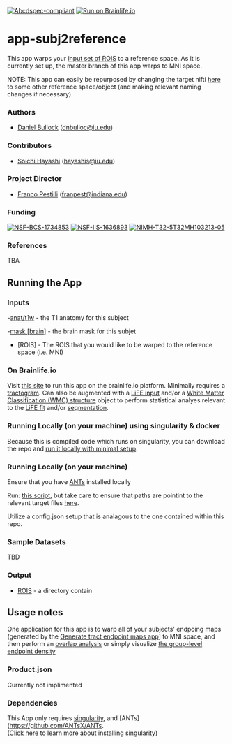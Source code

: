 [![Abcdspec-compliant](https://img.shields.io/badge/ABCD_Spec-v1.1-green.svg)](https://github.com/brain-life/abcd-spec)
[![Run on Brainlife.io](https://img.shields.io/badge/Brainlife-bl.app.169-blue.svg)](https://doi.org/10.25663/brainlife.app.169)

# app-subj2reference
This app warps your [input set of ROIS](https://brainlife.io/datatypes/5be9ea0315a8683a39a1ebd9) to a reference space.  As it is currently set up, the master branch of this app warps to MNI space.

NOTE: This app can easily be repurposed by changing the target nifti [here](https://github.com/brainlife/app-subj2reference/blob/199143bbc677469931faa57f4ddcfd7fc97d7dff/CoordTransform.sh#L21) to some other reference space/object (and making relevant naming changes if necessary).

### Authors
- [Daniel Bullock](https://github.com/DanNBullock) (dnbulloc@iu.edu)

### Contributors
- [Soichi Hayashi](https://github.com/soichih) (hayashis@iu.edu)

### Project Director
- [Franco Pestilli](https://github.com/francopestilli) (franpest@indiana.edu)

### Funding 
[![NSF-BCS-1734853](https://img.shields.io/badge/NSF_BCS-1734853-blue.svg)](https://nsf.gov/awardsearch/showAward?AWD_ID=1734853)
[![NSF-IIS-1636893](https://img.shields.io/badge/NSF_IIS-1636893-blue.svg)](https://nsf.gov/awardsearch/showAward?AWD_ID=1636893)
[![NIMH-T32-5T32MH103213-05](https://img.shields.io/badge/NIMH_T32-5T32MH103213--05-blue.svg)](https://projectreporter.nih.gov/project_info_description.cfm?aid=9725739)

### References 
TBA

## Running the App 

### Inputs

-[anat/t1w](https://brainlife.io/datatypes/58c33bcee13a50849b25879a) - the T1 anatomy for this subject

-[mask [brain]](https://brainlife.io/datatypes/5a281aee2c214c9ba83ce620) - the brain mask for this subjet

- [ROIS] - The ROIS that you would like to be warped to the reference space (i.e. MNI)

### On Brainlife.io

Visit [this site](https://doi.org/10.25663/brainlife.app.169) to run this app on the brainlife.io platform.  Minimally requires a [tractogram](https://brainlife.io/datatype/5907d922436ee50ffde9c549).  Can also be augmented with a [LiFE input](https://brainlife.io/datatype/58d15eaee13a50849b258844) and/or a [White Matter Classification (WMC) structure](https://brainlife.io/datatype/5cc1d64c44947d8aea6b2d8b) object to perform statistical analyes relevant to the [LiFE fit](https://dx.doi.org/10.1038%2Fnmeth.3098) and/or [segmentation](https://brainlife.io/datatype/5cc1d64c44947d8aea6b2d8b).

### Running Locally (on your machine) using singularity & docker

Because this is compiled code which runs on singularity, you can download the repo and [run it locally with minimal setup](https://github.com/brainlife/app-subj2reference/blob/199143bbc677469931faa57f4ddcfd7fc97d7dff/main#L9).  

### Running Locally (on your machine)

Ensure that you have [ANTs](https://github.com/ANTsX/ANTs) installed locally

Run: [this script](https://github.com/brainlife/app-subj2reference/blob/master/CoordTransform.sh), but take care to ensure that paths are pointint to the relevant target files [here](https://github.com/brainlife/app-subj2reference/blob/199143bbc677469931faa57f4ddcfd7fc97d7dff/CoordTransform.sh#L21).

Utilize a config.json setup that is analagous to the one contained within this repo.

### Sample Datasets

TBD

### Output

- [ROIS](https://brainlife.io/datatypes/5be9ea0315a8683a39a1ebd9) - a directory contain

## Usage notes
One application for this app is to warp all of your subjects' endpoing maps (generated by the [Generate tract endpoint maps app](https://doi.org/10.25663/brainlife.app.194)] to MNI space, and then perform an [overlap analysis](https://github.com/DanNBullock/EcogAnalysisCode) or simply visualize [the group-level endpoint density](https://github.com/DanNBullock/pysurferPlotting)

### Product.json

Currently not implimented

### Dependencies

This App only requires [singularity](https://www.sylabs.io/singularity/), and [ANTs](https://github.com/ANTsX/ANTs.  
([Click here](https://singularity.lbl.gov/docs-installation) to learn more about installing singularity)

 
